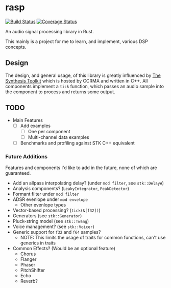 # rasp
[![Build Status](https://travis-ci.org/brianuosseph/audio-dsp.svg)](https://travis-ci.org/brianuosseph/audio-dsp)
[![Coverage Status](https://coveralls.io/repos/brianuosseph/audio-dsp/badge.svg?branch=master&service=github)](https://coveralls.io/github/brianuosseph/audio-dsp?branch=master)

An audio signal processing library in Rust.

This mainly is a project for me to learn, and implement, various DSP concepts.

## Design
The design, and general usage, of this library is greatly influenced by [The Synthesis Toolkit](https://ccrma.stanford.edu/software/stk/index.html) which is hosted by CCRMA and written in C++. All components implement a `tick` function, which passes an audio sample into the component to process and returns some output.

## TODO
- Main Features
  - [ ] Add examples
    - [ ] One per component
    - [ ] Multi-channel data examples
  - [ ] Benchmarks and profiling against STK C++ equivalent

### Future Additions
Features and components I'd like to add in the future, none of which are guaranteed.

- Add an allpass interpolating delay? (under `mod filter`, see `stk::DelayA`)
- Analysis components? (`LeakyIntegrator`, `PeakDetector`)
- Formant filter under `mod filter`
- ADSR evenlope under `mod envelope`
  - Other evenlope types
- Vector-based processing? (`tick(&[f32])`)
- Generators (see `stk::Generator`)
- Pluck-string model (see `stk::Twang`)
- Voice management? (see `stk::Voicer`)
- Generic support for `f32` and `f64` samples?
  - NOTE: This limits the usage of traits for common functions, can't use generics in traits
- Common Effects? (Would be an optional feature)
  - Chorus
  - Flanger
  - Phaser
  - PitchShifter
  - Echo
  - Reverb?
